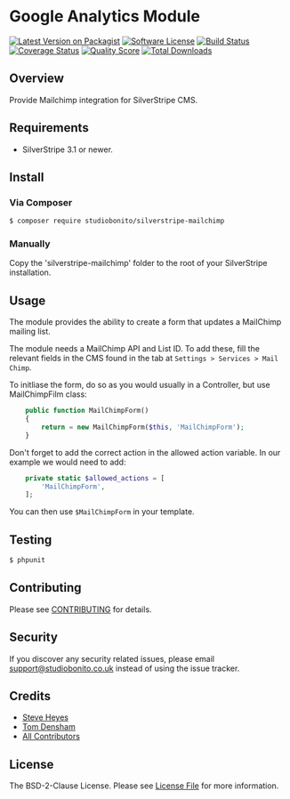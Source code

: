 # Google Analytics Module

[![Latest Version on Packagist][ico-version]][link-packagist]
[![Software License][ico-license]](LICENSE.md)
[![Build Status][ico-travis]][link-travis]
[![Coverage Status][ico-scrutinizer]][link-scrutinizer]
[![Quality Score][ico-code-quality]][link-code-quality]
[![Total Downloads][ico-downloads]][link-downloads]

## Overview

Provide Mailchimp integration for SilverStripe CMS.

## Requirements

- SilverStripe 3.1 or newer.

## Install

### Via Composer

``` bash
$ composer require studiobonito/silverstripe-mailchimp
```

### Manually

Copy the 'silverstripe-mailchimp' folder to the root of your SilverStripe installation.

## Usage

The module provides the ability to create a form that updates a MailChimp mailing list. 

The module needs a MailChimp API and List ID. To add these, fill the relevant fields in the CMS found in the tab at 
`Settings > Services > Mail Chimp`.

To initliase the form, do so as you would usually in a Controller, but use MailChimpFilm class:

``` php
    public function MailChimpForm()
    {
        return = new MailChimpForm($this, 'MailChimpForm');
    }
```

Don't forget to add the correct action in the allowed action variable. In our example we would need to add:

``` php
    private static $allowed_actions = [
        'MailChimpForm',
    ];
```

You can then use `$MailChimpForm` in your template.

## Testing

``` bash
$ phpunit
```

## Contributing

Please see [CONTRIBUTING](CONTRIBUTING.md) for details.

## Security

If you discover any security related issues, please email support@studiobonito.co.uk instead of using the issue tracker.

## Credits

- [Steve Heyes](https://github.com/mrsteveheyes)
- [Tom Densham](https://github.com/nedmas)
- [All Contributors](../../contributors)

## License

The BSD-2-Clause License. Please see [License File](LICENSE.md) for more information.

[ico-version]: https://img.shields.io/github/release/studiobonito/silverstripe-mailchimp.svg?style=flat-square
[ico-license]: https://img.shields.io/badge/license-BSD-brightgreen.svg?style=flat-square
[ico-travis]: https://img.shields.io/travis/studiobonito/silverstripe-mailchimp/master.svg?style=flat-square
[ico-scrutinizer]: https://img.shields.io/scrutinizer/coverage/g/studiobonito/silverstripe-mailchimp.svg?style=flat-square
[ico-code-quality]: https://img.shields.io/scrutinizer/g/studiobonito/silverstripe-mailchimp.svg?style=flat-square
[ico-downloads]: https://img.shields.io/packagist/dt/studiobonito/silverstripe-mailchimp.svg?style=flat-square

[link-packagist]: https://packagist.org/packages/studiobonito/silverstripe-mailchimp
[link-travis]: https://travis-ci.org/studiobonito/silverstripe-mailchimp
[link-scrutinizer]: https://scrutinizer-ci.com/g/studiobonito/silverstripe-mailchimp/code-structure
[link-code-quality]: https://scrutinizer-ci.com/g/studiobonito/silverstripe-mailchimp
[link-downloads]: https://packagist.org/packages/studiobonito/silverstripe-mailchimp
[link-author]: https://github.com/mrsteveheyes
[link-contributors]: ../../contributors